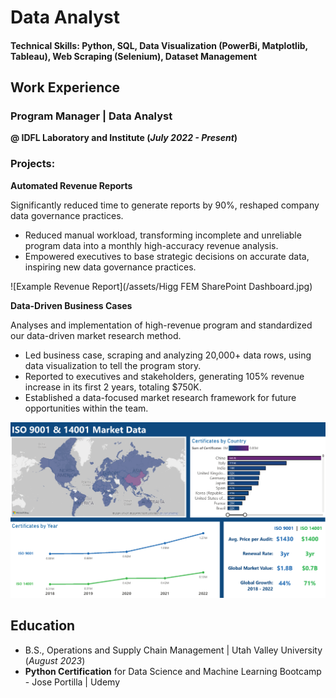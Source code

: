 # Data Analyst

#### Technical Skills: Python, SQL, Data Visualization (PowerBi, Matplotlib, Tableau), Web Scraping (Selenium), Dataset Management

## Work Experience
### Program Manager | Data Analyst 
**@ IDFL Laboratory and Institute (_July 2022 - Present_)**

### Projects:

**Automated Revenue Reports**

Significantly reduced time to generate reports by 90%, reshaped company data governance practices.
- Reduced manual workload, transforming incomplete and unreliable program data into a monthly high-accuracy revenue analysis.
- Empowered executives to base strategic decisions on accurate data, inspiring new data governance practices.

![Example Revenue Report](/assets/Higg FEM SharePoint Dashboard.jpg)

**Data-Driven Business Cases**

Analyses and implementation of high-revenue program and standardized our data-driven market research method.
- Led business case, scraping and analyzing 20,000+ data rows, using data visualization to tell the program story.
- Reported to executives and stakeholders, generating 105% revenue increase in its first 2 years, totaling $750K.
- Established a data-focused market research framework for future opportunities within the team.

![Example Business Case](/assets/ISO_17021_filter_review.png)

## Education
- B.S., Operations and Supply Chain Management | Utah Valley University (_August 2023_)
- **Python Certification** for Data Science and Machine Learning Bootcamp - Jose Portilla | Udemy
